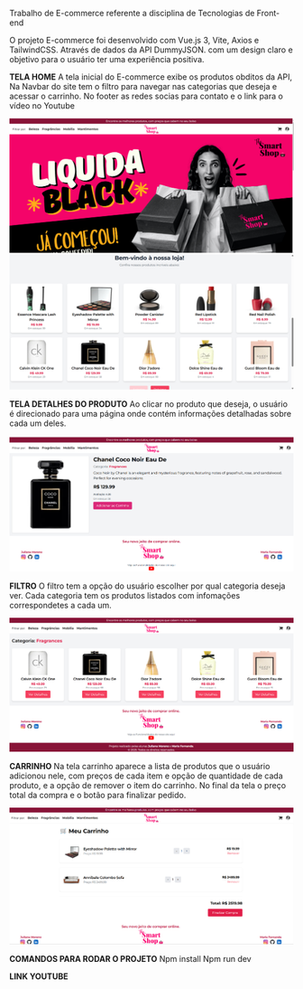 Trabalho de E-commerce referente a disciplina de Tecnologias de Front-end

O projeto E-commerce foi desenvolvido com  Vue.js 3, Vite, Axios e 
TailwindCSS. Através de dados da API DummyJSON. com um design claro e objetivo
para o usuário ter uma experiência positiva.

**TELA HOME**
A tela inicial do E-commerce exibe os produtos obditos da API, Na Navbar do site tem o filtro para navegar nas categorias que deseja e acessar o carrinho. No footer as redes socias para contato e o link para o vídeo no Youtube 

![Home](./src/img/tela%20home1.png)
![Home](./src/img/tela%20home2.png)


**TELA DETALHES DO PRODUTO**
Ao clicar no produto que deseja, o usuário é direcionado para uma página onde contém informações detalhadas sobre cada um deles.

![Detalhes](./src/img/tela%20detalhes.png)

**FILTRO**
O filtro tem a opção do usuário escolher por qual categoria deseja ver. Cada categoria tem os produtos listados com infomações correspondetes a cada um. 

![Categorias](./src/img/tela%20categorias.png)

**CARRINHO**
Na tela carrinho aparece a lista de produtos que o usuário adicionou nele, com preços de cada item e opção de quantidade de cada produto, e a opção de remover o item do carrinho. No final da tela o preço total da compra e o botão para finalizar pedido.

![Carrinho](./src/img/tela%20carrinho.png)


**COMANDOS PARA RODAR O PROJETO**
Npm install
Npm run dev 

**LINK YOUTUBE**